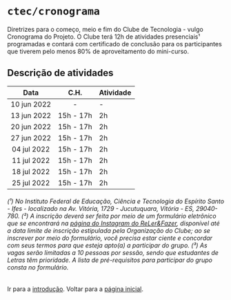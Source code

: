 # <code>ctec/cronograma</code>

Diretrizes para o começo, meio e fim do Clube de Tecnologia - vulgo Cronograma do Projeto.
O Clube terá 12h de atividades presenciais¹ programadas e contará com certificado de conclusão para os participantes que tiverem pelo menos 80% de aproveitamento do mini-curso.

## Descrição de atividades

| Data  |  C.H.  |  Atividade  |
| :---: | :---: | :--- |
|  10 jun 2022 |  -  |  -  |  Data limite para a inscrição² no grupo³ |
|  13 jun 2022 |  15h - 17h |  2h  |  Introdução à lógica matemática, introdução à lógica de programação e tabela-verdade |
|  20 jun 2022 |  15h - 17h |  2h  |  GitHub, Google Colab e introdução à sintaxe em programação |
|  27 jun 2022 |  15h - 17h |  2h  |  Sintaxe em Python e resolução de exercícios |
|  04 jul 2022 |  15h - 17h |  2h  |  Programação Orientada a Objetos (POO), Programação Orientada a Objetos em Python e resolução de exercícios |
|  11 jul 2022 |  15h - 17h |  2h  |  Desenvolvimento de um código de tradutor automático |
|  18 jul 2022 |  15h - 17h |  2h  |  Conteúdo extra: Natural Language Processing (NLP) e a introdução a NLTK com Dom Casmurro  |
|  25 jul 2022 |  15h - 17h |  2h  |  Entrega do mini-projeto e avaliação por parte da Organização do Clube |

###### (¹) No Instituto Federal de Educação, Ciência e Tecnologia do Espírito Santo - Ifes - localizado na Av. Vitória, 1729 - Jucutuquara, Vitória - ES, 29040-780. (²) A inscrição deverá ser feita por meio de um formulário eletrônico que se encontrará na [página do Instagram do ReLer&Fazer](https://www.instagram.com/relerefazeres), disponível até a data limite de inscrição estipulada pela Organização do Clube; ao se inscrever por meio do formulário, você precisa estar ciente e concordar com seus termos para que esteja apto(a) a participar do grupo. (³) As vagas serão limitadas a 10 pessoas por sessão, sendo que estudantes de Letras têm prioridade. A lista de pré-requisitos para participar do grupo consta no formulário.

Ir para a [introdução](../main/cap1.md).
Voltar para a [página inicial](https://github.com/fppissarra/ctec).
